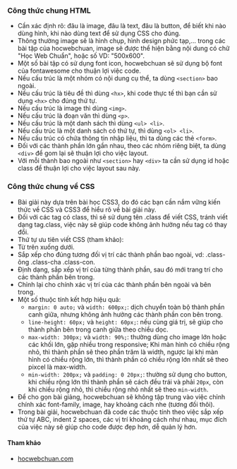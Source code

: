 ### Công thức chung HTML
* Cần xác định rõ: đâu là image, đâu là text, đâu là button, để biết khi nào dùng hình, khi nào dùng text để sử dụng CSS cho đúng.
*  Thông thường image sẽ là hình chụp, hình design phức tạp,... trong các bài tập của hocwebchuan, image sẽ được thể hiện bằng nội dung có chữ "Học Web Chuẩn", hoặc số VD: "500x600".
* Một số bài tập có sử dụng font icon, hocwebchuan sẽ sử dụng bộ font của fontawesome cho thuận lợi việc code.
*  Nếu cấu trúc là một nhóm có nội dung cụ thể, ta dùng `<section>` bao ngoài.
* Nếu cấu trúc là tiêu đề thì dùng `<hx>`, khi code thực tế thì bạn cần sử dụng `<hx>` cho đúng thứ tự.
* Nếu cấu trúc là image thì dùng `<img>`.
* Nếu cấu trúc là đoạn văn thì dùng `<p>`.
* Nếu cấu trúc là một danh sách thì dùng `<ul> <li>`.
* Nếu cấu trúc là một danh sách có thứ tự, thì dùng `<ol> <li>`.
* Nếu cấu trúc có chứa thông tin nhập liệu, thì ta dùng các thẻ `<form>`.
* Đối với các thành phần lớn gần nhau, theo các nhóm riêng biệt, ta dùng `<div>` để gom lại sẽ thuận lợi cho việc layout.
* Với mỗi thành bao ngoài như `<section>` hay `<div>` ta cần sử dụng id hoặc class để thuận lợi cho việc layout sau này.


### Công thức chung về CSS
* Bài giải này dựa trên bài học CSS3, do đó các bạn cần nắm vững kiến thức về CSS và CSS3 để hiểu rõ về bài giải này.
* Đối với các tag có class, thì sẽ sử dụng tên .class để viết CSS, tránh viết dạng tag.class, việc này sẽ giúp code không ảnh hưởng nếu tag có thay đổi.
* Thứ tự ưu tiên viết CSS (tham khảo):
* Từ trên xuống dưới.
* Sắp xếp cho đúng tương đối vị trí các thành phần bao ngoài, vd: .class-ông .class-cha .class-con.
* Định dạng, sắp xếp vị trí của từng thành phần, sau đó mới trang trí cho các thành phần bên trong.
* Chỉnh lại cho chính xác vị trí của các thành phần bên ngoài và bên trong.
* Một số thuộc tính kết hợp hiệu quả:
  * `margin: 0 auto;` và `width: 600px;`: dịch chuyển toàn bộ thành phần canh giữa, nhưng không ảnh hưởng các thành phần con bên trong.
  * `line-height: 60px;` và `height: 60px;`: nếu cùng giá trị, sẽ giúp cho thành phần bên trong canh giữa theo chiều dọc.
  * `max-width: 300px;` và `width: 90%;`: thường dùng cho image lớn hoặc các khối lớn, gặp nhiều trong responsive; Khi màn hình có chiều rộng nhỏ, thì thành phần sẽ theo phần trăm là width, ngược lại khi màn hỉnh có chiều rộng lớn, thì thành phần có chiều rộng lớn nhất sẽ theo pixcel là max-width.
  * `min-width: 200px;` và `padding: 0 20px;`: thường sử dụng cho button, khi chiều rộng lớn thì thành phần sẽ cách đều trái và phải `20px`, còn khi chiều rộng nhỏ, thì chiều rộng nhỏ nhất sẽ theo `min-width`.
* Để cho gọn bài giảng, hocwebchuan sẽ không tập trung vào việc chỉnh chính xác font-family, image, hay khoảng cách nhe (tương đối thôi).
* Trong bài giải, hocwebchuan đã code các thuộc tính theo việc sắp xếp thứ tự ABC, indent 2 spaces, các vị trí khoảng cách như nhau, mục đích của việc này sẽ giúp cho code được đẹp hơn, dễ quản lý hơn.

#### Tham khảo
* [hocwebchuan.com](https://hocwebchuan.com/exercises/html-html5/#basic)
